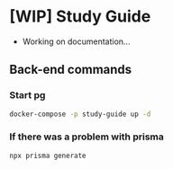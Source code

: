 # [WIP] Study Guide

- Working on documentation...

## Back-end commands

### Start pg

```sh
docker-compose -p study-guide up -d
```

### If there was a problem with prisma

```sh
npx prisma generate
```

